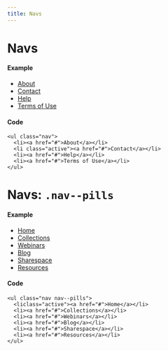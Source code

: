 ```yaml
---
title: Navs
---
```


# Navs

#### Example
<ul class="nav">
  <li><a href="#">About</a></li>
  <li class="active"><a href="#">Contact</a></li>
  <li><a href="#">Help</a></li>
  <li><a href="#">Terms of Use</a></li>
</ul>

#### Code
```
<ul class="nav">
  <li><a href="#">About</a></li>
  <li class="active"><a href="#">Contact</a></li>
  <li><a href="#">Help</a></li>
  <li><a href="#">Terms of Use</a></li>
</ul>
```

# Navs: `.nav--pills`

#### Example
<ul class="nav nav--pills">
  <li><a href="#">Home</a></li>
  <li class="active"><a href="#">Collections</a></li>
  <li><a href="#">Webinars</a></li>
  <li><a href="#">Blog</a></li>
  <li><a href="#">Sharespace</a></li>
  <li><a href="#">Resources</a></li>
</ul>

#### Code
```
<ul class="nav nav--pills">
  <liclass="active"><a href="#">Home</a></li>
  <li><a href="#">Collections</a></li>
  <li><a href="#">Webinars</a></li>
  <li><a href="#">Blog</a></li>
  <li><a href="#">Sharespace</a></li>
  <li><a href="#">Resources</a></li>
</ul>
```
